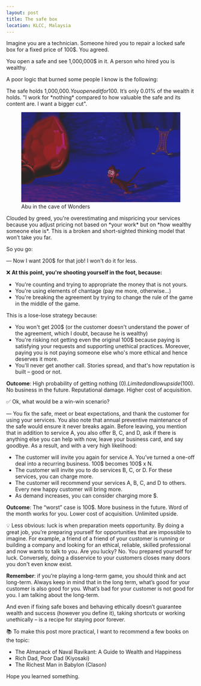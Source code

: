 ```yaml
---
layout: post
title: The safe box
location: KLCC, Malaysia
---
```


Imagine you are a technician. Someone hired you to repair a locked safe box for a fixed price of 100$. You agreed.

You open a safe and see 1,000,000$ in it. A person who hired you is wealthy.

A poor logic that burned some people I know is the following:

The safe holds 1,000,000$. You opened it for 100$. It’s only 0.01% of the wealth it holds. "I work for \*nothing\* compared to how valuable the safe and its content are. I want a bigger cut". 

<figure>
<img src="/images/abu.png">
<figcaption>Abu in the cave of Wonders</figcaption>
</figure>

Clouded by greed, you're overestimating and mispricing your services because you adjust pricing not based on \*your work\* but on \*how wealthy someone else is\*. This is a broken and short-sighted thinking model that won’t take you far. 

So you go:

— Now I want 200$ for that job! I won't do it for less.

❌ **At this point, you're shooting yourself in the foot, because:**

- You're counting and trying to appropriate the money that is not yours.
- You're using elements of chantage (pay me more, otherwise...)
- You're breaking the agreement by trying to change the rule of the game in the middle of the game.

This is a lose-lose strategy because:

- You won't get 200$ (or the customer doesn't understand the power of the agreement, which I doubt, because he is wealthy)
- You're risking not getting even the original 100$ because paying is satisfying your requests and supporting unethical practices. Moreover, paying you is not paying someone else who's more ethical and hence deserves it more.
- You'll never get another call. Stories spread, and that's how reputation is built – good or not.


**Outcome**: High probability of getting nothing (0$). Limited and low upside (100$). No business in the future. Reputational damage. Higher cost of acquisition.

✅ Ok, what would be a win-win scenario?

— You fix the safe, meet or beat expectations, and thank the customer for using your services. You also note that annual preventive maintenance of the safe would ensure it never breaks again. Before leaving, you mention that in addition to service A, you also offer B, C, and D, ask if there is anything else you can help with now, leave your business card, and say goodbye. As a result, and with a very high likelihood:

- The customer will invite you again for service A. You’ve turned a one-off deal into a recurring business. 100$ becomes 100$ x N.
- The customer will invite you to do services B, C, or D. For these services, you can charge more.
- The customer will recommend your services A, B, C, and D to others. Every new happy customer will bring more. 
- As demand increases, you can consider charging more $.

**Outcome**: The “worst” case is 100$. More business in the future. Word of the month works for you. Lower cost of acquisition. Unlimited upside.

💡 Less obvious: luck is when preparation meets opportunity. By doing a great job, you’re preparing yourself for opportunities that are impossible to imagine. For example, a friend of a friend of your customer is running or building a company and looking for an ethical, reliable, skilled professional and now wants to talk to you. Are you lucky? No. You prepared yourself for luck. Conversely, doing a disservice to your customers closes many doors you don't even know exist.


**Remember**: if you’re playing a long-term game, you should think and act long-term. Always keep in mind that in the long term, what’s good for your customer is also good for you. What’s bad for your customer is not good for you. I am talking about the long-term.

And even if fixing safe boxes and behaving ethically doesn’t guarantee wealth and success (however you define it), taking shortcuts or working unethically  – is a recipe for staying poor forever.

📚 To make this post more practical, I want to recommend a few books on the topic:
- The Almanack of Naval Ravikant: A Guide to Wealth and Happiness
- Rich Dad, Poor Dad (Kiyosaki)
- The Richest Man in Babylon (Clason)

Hope you learned something.
